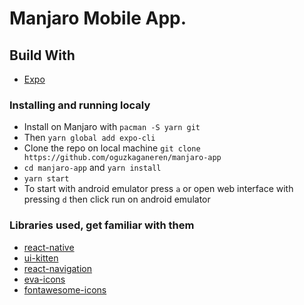 # Manjaro Mobile App.

## Build With

- [Expo](https://docs.expo.io)

### Installing and running localy

- Install on Manjaro with `pacman -S yarn git`
- Then `yarn global add expo-cli`
- Clone the repo on local machine `git clone https://github.com/oguzkaganeren/manjaro-app`
- `cd manjaro-app` and `yarn install`
- `yarn start`
- To start with android emulator press `a` or open web interface with pressing `d` then click run on android emulator

### Libraries used, get familiar with them

- [react-native](https://www.reactnative.com/)
- [ui-kitten](https://akveo.github.io/react-native-ui-kitten/)
- [react-navigation](https://reactnavigation.org/)
- [eva-icons](https://akveo.github.io/eva-icons/#/)
- [fontawesome-icons](https://fontawesome.com/v4.7.0/icons/)
